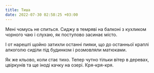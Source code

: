 ```yaml
---
title: Тиша
date: 2022-07-30 02:58:25 +03:00
---
```


Мені чомусь не спиться. Сиджу в темряві на балконі з кухликом чорного чаю і слухаю, як поступово засинає місто.

І от нарешті щойно затихли останні пияки, що до останньої краплі алкоголю сиділи під будинком і розмовляли матюками.

Як же кльово, коли стає тихо. Тепер чутно тільки вітер в деревах, цвіркунів та ще іноді качку на озері. Кря-кря-кря.
